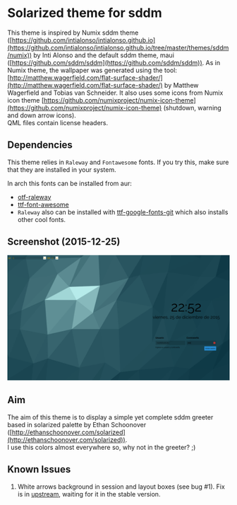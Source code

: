 # Solarized theme for sddm

This theme is inspired by Numix sddm theme
([https://github.com/intialonso/intialonso.github.io](https://github.com/intialonso/intialonso.github.io/tree/master/themes/sddm/numix))
by Inti Alonso and the default sddm theme, maui ([https://github.com/sddm/sddm](https://github.com/sddm/sddm)). As in Numix theme, the wallpaper was generated using the tool:
[http://matthew.wagerfield.com/flat-surface-shader/](http://matthew.wagerfield.com/flat-surface-shader/)
by Matthew Wagerfield and Tobias van Schneider. It also uses some icons from
Numix icon theme
[https://github.com/numixproject/numix-icon-theme](https://github.com/numixproject/numix-icon-theme)
(shutdown, warning and down arrow icons).  
QML files contain license headers.  

## Dependencies
This theme relies in `Raleway` and `Fontawesome` fonts. If you try this, make sure
that they are installed in your system.

In arch this fonts can be installed from aur:  

- [otf-raleway](https://aur.archlinux.org/packages/otf-raleway/)  
- [ttf-font-awesome](https://aur.archlinux.org/packages/ttf-font-awesome)  
- `Raleway` also can be installed with
  [ttf-google-fonts-git](https://aur.archlinux.org/packages/ttf-google-fonts-git/)
  which also installs other cool fonts.

## Screenshot (2015-12-25)

![screenshot](solarized_sddm_theme.png)

## Aim
The aim of this theme is to display a simple yet complete sddm greeter based in
solarized palette by Ethan Schoonover
([http://ethanschoonover.com/solarized](http://ethanschoonover.com/solarized)).  
I use this colors almost everywhere so, why not in the greeter? ;)

## Known Issues

1. White arrows background in session and layout boxes (see bug #1).
   Fix is in [upstream](https://github.com/sddm/sddm), waiting for it in
   the stable version.
